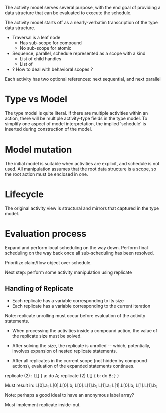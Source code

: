 The activity model serves several purpose, with the end goal of providing
a data structure that can be evaluated to execute the schedule.

The activity model starts off as a nearly-verbatim transcription of the 
type data structure.
- Traversal is a leaf node
  - Has sub-scope for compound
  - No sub-scope for atomic
- Sequence, parallel, schedule represented as a scope with a kind
  - List of child handles
  - List of 
- ? How to deal with behavioral scopes ?

Each activity has two optional references: next sequential, and next parallel

# Type vs Model
The type model is quite literal. If there are multiple activities within an 
action, there will be multiple activity-type fields in the type model. To
simplify one aspect of model interpretation, the implied 'schedule' is 
inserted during construction of the model.

# Model mutation
The initial model is suitable when activities are explicit, and schedule
is not used. All manipulation assumes that the root data structure is a 
scope, so the root action must be enclosed in one.

# Lifecycle
The original activity view is structural and mirrors that captured in the
type model.

# Evaluation process

Expand and perform local scheduling on the way down. Perform final scheduling
on the way back once all sub-scheduling has been resolved.

Prioritize claim/flow object over schedule.

Next step: perform some activity manipulation using replicate

## Handling of Replicate
- Each replicate has a variable corresponding to its size
- Each replicate has a variable corresponding to the current iteration

Note: replicate unrolling must occur before evaluation of the activity
statements.

- When processing the activities inside a compound action, the value of
  the replicate size must be solved.
- After solving the size, the replicate is unrolled -- which, potentially,
  involves expansion of nested replicate statements.

- After all replicates in the current scope (not hidden by compound actions),
  evaluation of the expanded statements continues.

replicate (2) : L[] {
    a: do A;
    replicate (2) L[] {
      b: do B;
    }
}

Must result in:
L[0].a;
L[0].L[0].b;
L[0].L[1].b;
L[1].a;
L[1].L[0].b;
L[1].L[1].b;

Note: perhaps a good ideal to have an anonymous label array? 

Must implement replicate inside-out. 